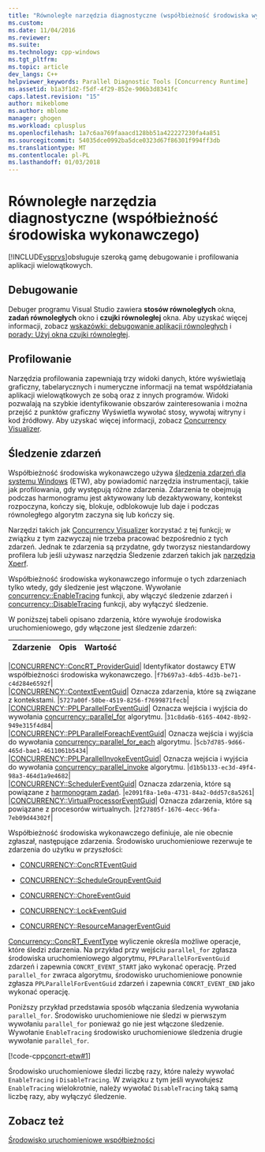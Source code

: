 ```yaml
---
title: "Równoległe narzędzia diagnostyczne (współbieżność środowiska wykonawczego) | Dokumentacja firmy Microsoft"
ms.custom: 
ms.date: 11/04/2016
ms.reviewer: 
ms.suite: 
ms.technology: cpp-windows
ms.tgt_pltfrm: 
ms.topic: article
dev_langs: C++
helpviewer_keywords: Parallel Diagnostic Tools [Concurrency Runtime]
ms.assetid: b1a3f1d2-f5df-4f29-852e-906b3d8341fc
caps.latest.revision: "15"
author: mikeblome
ms.author: mblome
manager: ghogen
ms.workload: cplusplus
ms.openlocfilehash: 1a7c6aa769faaacd128bb51a422227230fa4a851
ms.sourcegitcommit: 54035dce0992ba5dce0323d67f86301f994ff3db
ms.translationtype: MT
ms.contentlocale: pl-PL
ms.lasthandoff: 01/03/2018
---
```

# <a name="parallel-diagnostic-tools-concurrency-runtime"></a>Równoległe narzędzia diagnostyczne (współbieżność środowiska wykonawczego)
[!INCLUDE[vsprvs](../../assembler/masm/includes/vsprvs_md.md)]obsługuje szeroką gamę debugowanie i profilowania aplikacji wielowątkowych.  
  
## <a name="debugging"></a>Debugowanie  
 Debuger programu Visual Studio zawiera **stosów równoległych** okna, **zadań równoległych** okno i **czujki równoległej** okna. Aby uzyskać więcej informacji, zobacz [wskazówki: debugowanie aplikacji równoległych](/visualstudio/debugger/walkthrough-debugging-a-parallel-application) i [porady: Użyj okna czujki równoległej](/visualstudio/debugger/how-to-use-the-parallel-watch-window).  
  
## <a name="profiling"></a>Profilowanie  
 Narzędzia profilowania zapewniają trzy widoki danych, które wyświetlają graficzny, tabelarycznych i numeryczne informacji na temat współdziałania aplikacji wielowątkowych ze sobą oraz z innych programów. Widoki pozwalają na szybkie identyfikowanie obszarów zainteresowania i można przejść z punktów graficzny Wyświetla wywołać stosy, wywołaj witryny i kod źródłowy. Aby uzyskać więcej informacji, zobacz [Concurrency Visualizer](/visualstudio/profiling/concurrency-visualizer).  
  
## <a name="event-tracing"></a>Śledzenie zdarzeń  
 Współbieżność środowiska wykonawczego używa [śledzenia zdarzeń dla systemu Windows](http://msdn.microsoft.com/library/windows/desktop/bb968803) (ETW), aby powiadomić narzędzia instrumentacji, takie jak profilowania, gdy występują różne zdarzenia. Zdarzenia te obejmują podczas harmonogramu jest aktywowany lub dezaktywowany, kontekst rozpoczyna, kończy się, blokuje, odblokowuje lub daje i podczas równoległego algorytm zaczyna się lub kończy się.  
  
 Narzędzi takich jak [Concurrency Visualizer](/visualstudio/profiling/concurrency-visualizer) korzystać z tej funkcji; w związku z tym zazwyczaj nie trzeba pracować bezpośrednio z tych zdarzeń. Jednak te zdarzenia są przydatne, gdy tworzysz niestandardowy profilera lub jeśli używasz narzędzia Śledzenie zdarzeń takich jak [narzędzia Xperf](http://go.microsoft.com/fwlink/p/?linkid=160628).  
  
 Współbieżność środowiska wykonawczego informuje o tych zdarzeniach tylko wtedy, gdy śledzenie jest włączone. Wywołanie [concurrency::EnableTracing](reference/concurrency-namespace-functions.md#enabletracing) funkcji, aby włączyć śledzenie zdarzeń i [concurrency::DisableTracing](reference/concurrency-namespace-functions.md#disabletracing) funkcji, aby wyłączyć śledzenie.  
  
 W poniższej tabeli opisano zdarzenia, które wywołuje środowiska uruchomieniowego, gdy włączone jest śledzenie zdarzeń:  
  
|Zdarzenie|Opis|Wartość|  
|-----------|-----------------|-----------|  

|[CONCURRENCY::ConcRT_ProviderGuid](reference/concurrency-namespace-constants1.md#concrt_providerguid)| Identyfikator dostawcy ETW współbieżności środowiska wykonawczego. |`f7b697a3-4db5-4d3b-be71-c4d284e6592f`|  
|[CONCURRENCY::ContextEventGuid](reference/concurrency-namespace-constants1.md#contexteventguid)| Oznacza zdarzenia, które są związane z kontekstami. |`5727a00f-50be-4519-8256-f7699871fecb`|  
|[CONCURRENCY::PPLParallelForEventGuid](reference/concurrency-namespace-constants1.md#pplparallelforeventguid)| Oznacza wejścia i wyjścia do wywołania [concurrency::parallel_for](reference/concurrency-namespace-functions.md#parallel_for) algorytmu. |`31c8da6b-6165-4042-8b92-949e315f4d84`|  
|[CONCURRENCY::PPLParallelForeachEventGuid](reference/concurrency-namespace-constants1.md#pplparallelforeacheventguid)| Oznacza wejścia i wyjścia do wywołania [concurrency::parallel_for_each](reference/concurrency-namespace-functions.md#parallel_for_each) algorytmu. |`5cb7d785-9d66-465d-bae1-4611061b5434`|  
|[CONCURRENCY::PPLParallelInvokeEventGuid](reference/concurrency-namespace-constants1.md#pplparallelinvokeeventguid)| Oznacza wejścia i wyjścia do wywołania [concurrency::parallel_invoke](reference/concurrency-namespace-functions.md#parallel_invoke) algorytmu. |`d1b5b133-ec3d-49f4-98a3-464d1a9e4682`|  
|[CONCURRENCY::SchedulerEventGuid](reference/concurrency-namespace-constants1.md#schedulereventguid)| Oznacza zdarzenia, które są powiązane z [harmonogram zadań](../../parallel/concrt/task-scheduler-concurrency-runtime.md). |`e2091f8a-1e0a-4731-84a2-0dd57c8a5261`|  
|[CONCURRENCY::VirtualProcessorEventGuid](reference/concurrency-namespace-constants1.md#virtualprocessoreventguid)| Oznacza zdarzenia, które są powiązane z procesorów wirtualnych. |`2f27805f-1676-4ecc-96fa-7eb09d44302f`|  
  
 Współbieżność środowiska wykonawczego definiuje, ale nie obecnie zgłaszał, następujące zdarzenia. Środowisko uruchomieniowe rezerwuje te zdarzenia do użytku w przyszłości:  
  
-   [CONCURRENCY::ConcRTEventGuid](reference/concurrency-namespace-constants1.md#concrteventguid)  
  
-   [CONCURRENCY::ScheduleGroupEventGuid](reference/concurrency-namespace-constants1.md#schedulereventguid)  
  
-   [CONCURRENCY::ChoreEventGuid](reference/concurrency-namespace-constants1.md#choreeventguid)  
  
-   [CONCURRENCY::LockEventGuid](reference/concurrency-namespace-constants1.md#lockeventguid)  
  
-   [CONCURRENCY::ResourceManagerEventGuid](reference/concurrency-namespace-constants1.md#resourcemanagereventguid)  
  
 [Concurrency::ConcRT_EventType](reference/concurrency-namespace-enums.md#concrt_eventtype) wyliczenie określa możliwe operacje, które śledzi zdarzenia. Na przykład przy wejściu `parallel_for` zgłasza środowiska uruchomieniowego algorytmu, `PPLParallelForEventGuid` zdarzeń i zapewnia `CONCRT_EVENT_START` jako wykonać operację. Przed `parallel_for` zwraca algorytmu, środowisko uruchomieniowe ponownie zgłasza `PPLParallelForEventGuid` zdarzeń i zapewnia `CONCRT_EVENT_END` jako wykonać operację.  
  
 Poniższy przykład przedstawia sposób włączania śledzenia wywołania `parallel_for`. Środowisko uruchomieniowe nie śledzi w pierwszym wywołaniu `parallel_for` ponieważ go nie jest włączone śledzenie. Wywołanie `EnableTracing` środowisko uruchomieniowe śledzenia drugie wywołanie `parallel_for`.  
  
 [!code-cpp[concrt-etw#1](../../parallel/concrt/codesnippet/cpp/parallel-diagnostic-tools-concurrency-runtime_1.cpp)]  
  
 Środowisko uruchomieniowe śledzi liczbę razy, które należy wywołać `EnableTracing` i `DisableTracing`. W związku z tym jeśli wywołujesz `EnableTracing` wielokrotnie, należy wywołać `DisableTracing` taką samą liczbę razy, aby wyłączyć śledzenie.  
  
## <a name="see-also"></a>Zobacz też  
 [Środowisko uruchomieniowe współbieżności](../../parallel/concrt/concurrency-runtime.md)

